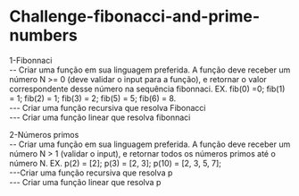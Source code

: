 # Challenge-fibonacci-and-prime-numbers

1-Fibonnaci <br>
    -- Criar uma função em sua linguagem preferida. A função deve receber um número N >= 0 (deve validar o input para a função), e retornar o valor correspondente desse número na sequência fibonnaci. EX. fib(0) =0; fib(1) = 1; fib(2) = 1; fib(3) = 2; fib(5) = 5; fib(6) = 8. <br>
--- Criar uma função recursiva que resolva Fibonacci <br>
--- Criar uma função linear que resolva fibonnaci<br>

2-Números primos <br>
    -- Criar uma função em sua linguagem preferida. A função deve receber um número N > 1 (validar o input), e retornar todos os números primos até o número N. EX. p(2) = [2]; p(3) = [2, 3]; p(10) = [2, 3, 5, 7]; <br>
---Criar uma função recursiva que resolva p <br>
--- Criar uma função linear que resolva p <br>
